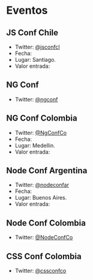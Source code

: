# Eventos


## JS Conf Chile
+ Twitter: [@jsconfcl](https://twitter.com/jsconfcl)
+ Fecha:
+ Lugar: Santiago.
+ Valor entrada: 

## NG Conf 
+ Twitter: [@ngconf](https://twitter.com/ngconf)

## NG Conf Colombia
+ Twitter: [@NgConfCo](https://twitter.com/NgConfCo)
+ Fecha:
+ Lugar: Medellin.
+ Valor entrada:

## Node Conf Argentina
+ Twitter: [@nodeconfar](https://twitter.com/nodeconfar)
+ Fecha:
+ Lugar: Buenos Aires.
+ Valor entrada:

## Node Conf Colombia
+ Twitter: [@NodeConfCo](https://twitter.com/NodeConfCo)

## CSS Conf Colombia
+ Twitter: [@cssconfco](https://twitter.com/cssconfco)
